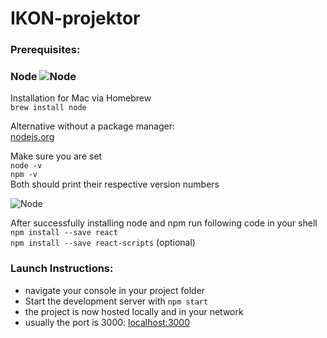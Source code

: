 <h1><a id="IKONprojektor_0"></a>IKON-projektor</h1>
<h3><a id="Prerequisites_3"></a>Prerequisites:</h3>
<h3 style=„lineHeight: 50px; textAlign: center;“><a id="Node_Nodehttpsih1redbubblenetimage1093366341604flat40x40075fu1jpg_Node_5"></a>Node <img src="https://ih1.redbubble.net/image.109336634.1604/flat,40x40,075,f.u1.jpg" alt="Node" title="Node"></h3>
<p>Installation for Mac via Homebrew<br>
<code>brew install node</code></p>
<p>Alternative without a package manager:<br>
<a href="https://nodejs.org/en/">nodejs.org</a></p>
<p>Make sure you are set<br>
<code>node -v</code><br>
<code>npm -v</code><br>
Both should print their respective version numbers</p>
<p><img src="https://ih1.redbubble.net/image.277330845.6641/flat,50x50,075,f.jpg" alt="Node" title="React"></p>
<p>After successfully installing node and npm run following code in your shell<br>
<code>npm install --save react</code><br>
<code>npm install --save react-scripts</code> (optional)</p>
<h3><a id="Launch_Instructions_27"></a>Launch Instructions:</h3>
<ul>
<li>navigate your console in your project folder</li>
<li>Start the development server with <code>npm start</code></li>
<li>the project is now hosted locally and in your network</li>
<li>usually the port is 3000: <a href="http://localhost:3000/">localhost:3000</a></li>
</ul>